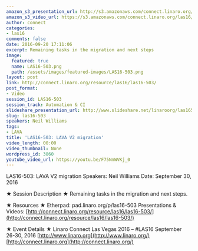 ```yaml
---
amazon_s3_presentation_url: http://s3.amazonaws.com/connect.linaro.org/las16/Presentations/Friday/LAS16-503%20-%20LAVA%20V2%20migration.pdf
amazon_s3_video_url: https://s3.amazonaws.com/connect.linaro.org/las16/Videos/Friday/LAS16-503%20LAVA%20V2%20migration.mp4
author: connect
categories:
- las16
comments: false
date: 2016-09-20 17:11:06
excerpt: Remaining tasks in the migration and next steps
image:
  featured: true
  name: LAS16-503.png
  path: /assets/images/featured-images/LAS16-503.png
layout: post
link: http://connect.linaro.org/resource/las16/las16-503/
post_format:
- Video
session_id: LAS16-503
session_track: Automation & CI
slideshare_presentation_url: http://www.slideshare.net/linaroorg/las16503-lava-v2-migration
slug: las16-503
speakers: Neil Williams
tags:
- LAVA
title: 'LAS16-503: LAVA V2 migration'
video_length: 00:00
video_thumbnail: None
wordpress_id: 3860
youtube_video_url: https://youtu.be/F75NnWVKj_0
---
```


LAS16-503: LAVA V2 migration
Speakers: Neil Williams
Date: September 30, 2016

★ Session Description ★
Remaining tasks in the migration and next steps.

★ Resources ★
Etherpad: pad.linaro.org/p/las16-503
Presentations & Videos: [http://connect.linaro.org/resource/las16/las16-503/](http://connect.linaro.org/resource/las16/las16-503/)

★ Event Details ★
Linaro Connect Las Vegas 2016 – #LAS16
September 26-30, 2016
[http://www.linaro.org](http://www.linaro.org/)
[http://connect.linaro.org](http://connect.linaro.org/)